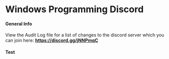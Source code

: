 # Windows Programming Discord

#### General Info
View the Audit Log file for a list of changes to the discord server which you can join here: **https://discord.gg/jNNPmqC**

#### Test
